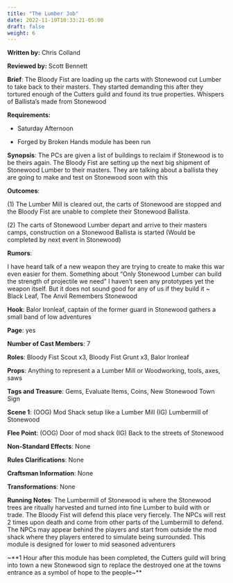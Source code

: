 ```yaml
---
title: "The Lumber Job"
date: 2022-11-10T10:33:21-05:00
draft: false
weight: 6
---
```


**Written by:** Chris Colland

**Reviewed by:** Scott Bennett


 **Brief**: The Bloody Fist are loading up the carts with Stonewood cut Lumber to take back to their masters. They started demanding this after they tortured enough of the Cutters guild and found its true properties. Whispers of Ballista’s made from Stonewood


 **Requirements:** 

- Saturday Afternoon

- Forged by Broken Hands module has been run


**Synopsis**: The PCs are given a list of buildings to reclaim if Stonewood is to be theirs again. The Bloody Fist are setting up the next big shipment of Stonewood Lumber to their masters. They are talking about a ballista they are going to make and test on Stonewood soon with this

**Outcomes**: 

(1) The Lumber Mill is cleared out, the carts of Stonewood are stopped and the Bloody Fist are unable to complete their Stonewood Ballista.

(2) The carts of Stonewood Lumber depart and arrive to their masters camps, construction on a Stonewood Ballista is started (Would be completed by next event in Stonewood)

**Rumors**:

I have heard talk of a new weapon they are trying to create to make this war even easier for them. Something about “Only Stonewood Lumber can build the strength of projectile we need” I haven’t seen any prototypes yet the weapon itself. But it does not sound good for any of us if they build it
~ Black Leaf, The Anvil Remembers Stonewood

 **Hook**: Balor Ironleaf, captain of the former guard in Stonewood gathers a small band of low adventures 

**Page**: yes

**Number of Cast Members**: 7

**Roles**: Bloody Fist Scout x3, Bloody Fist Grunt x3, Balor Ironleaf

**Props**: Anything to represent a a Lumber Mill or Woodworking, tools, axes, saws

**Tags and Treasure**: Gems, Evaluate Items, Coins, New Stonewood Town Sign

**Scene 1**: (OOG) Mod Shack setup like a Lumber Mill (IG) Lumbermill of Stonewood

**Flee Point**: (OOG) Door of mod shack (IG) Back to the streets of Stonewood

**Non-Standard Effects**: None

**Rules Clarifications**: None

**Craftsman Information**: None

**Transformations**: None


 **Running Notes**:  The Lumbermill of Stonewood is where the Stonewood trees are ritually harvested and turned into fine Lumber to build with or trade. The Bloody Fist will defend this place very fiercely. The NPCs will rest 2 times upon death and come from other parts of the Lumbermill to defend. The NPCs may appear behind the players and start from outside the mod shack where they players entered to simulate being surrounded. This module is designed for lower to mid seasoned adventurers 

~**1 Hour after this module has been completed, the Cutters guild will bring into town a new Stonewood sign to replace the destroyed one at the towns entrance as a symbol of hope to the people~**